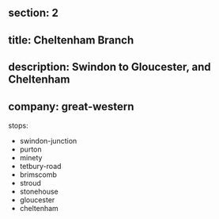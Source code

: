 section: 2
----
title: Cheltenham Branch
----
description: Swindon to Gloucester, and Cheltenham
----
company: great-western
----
stops:
- swindon-junction
- purton
- minety
- tetbury-road
- brimscomb
- stroud
- stonehouse
- gloucester
- cheltenham
